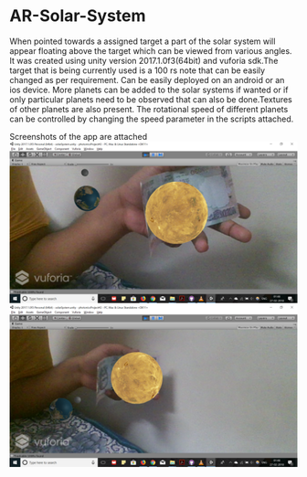 # AR-Solar-System
When pointed towards a assigned target a part of the solar system will appear floating above the target which can be viewed from various angles.
It was created using unity version 2017.1.0f3(64bit) and vuforia sdk.The target that is being currently used is a 100 rs note that can be easily changed as per requirement. Can be easily deployed on an android or an ios device.
More planets can be added to the solar systems if wanted or if only particular planets need to be observed that can also be done.Textures of other planets are also present. The rotational speed of different planets can be controlled by changing the speed parameter in the scripts attached.

Screenshots of the app are attached
![](/screenShot1.png)
![](/screenShot2.png)

